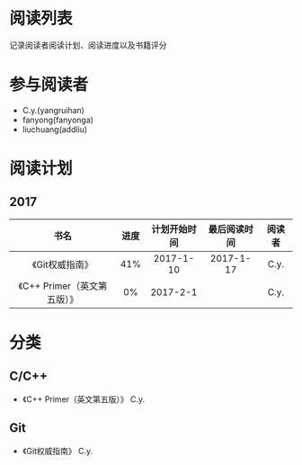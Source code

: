 # 阅读列表
记录阅读者阅读计划、阅读进度以及书籍评分

# 参与阅读者
- C.y.(yangruihan)
- fanyong(fanyonga)
- liuchuang(addliu)

# 阅读计划
## 2017
|书名|进度|计划开始时间|最后阅读时间|阅读者|
|:---:|:---:|:---:|:---:|:---:|
|《Git权威指南》| 41%| 2017-1-10| 2017-1-17|C.y.|
|《C++ Primer（英文第五版）》| 0%| 2017-2-1||C.y.|

# 分类
## C/C++
- 《C++ Primer（英文第五版）》 C.y.

## Git
- 《Git权威指南》 C.y.

